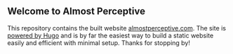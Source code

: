 ## Welcome to Almost Perceptive

This repository contains the built website [almostperceptive.com](https://almostperceptive.com). The site is [powered by Hugo](https://gohugo.io/) and is by far the easiest way to build a static website easily and efficient with minimal setup. Thanks for stopping by!
